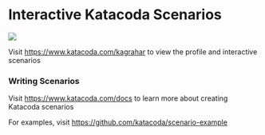 # Interactive Katacoda Scenarios

[![](http://shields.katacoda.com/katacoda/kagrahar/count.svg)](https://www.katacoda.com/kagrahar "Get your profile on Katacoda.com")

Visit https://www.katacoda.com/kagrahar to view the profile and interactive scenarios

### Writing Scenarios
Visit https://www.katacoda.com/docs to learn more about creating Katacoda scenarios

For examples, visit https://github.com/katacoda/scenario-example
